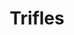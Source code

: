 ---
title: Trifles
year: 1923
opening_date: 1923-12-16
closing_date: 
layout: productions
image:
image_caption:
image_credit:
playbill:
category:
Theatre: Theatre Jacksonville
cast:
  Zeb Hale: Gordon McCauley
  Miz Hale: Helen Kennedy
  The County Attorney: Joseph Marron
  Sherriff Peters: M. Claude Kennedy
  Miz Peters: Maria May
crew:
  Director: Birsa Shepard
external_links:
---